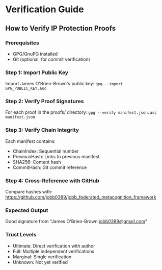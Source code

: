 ﻿# Verification Guide

## How to Verify IP Protection Proofs

### Prerequisites
- GPG/GnuPG installed
- Git (optional, for commit verification)

### Step 1: Import Public Key
Import James O'Brien-Brown's public key:
`
gpg --import GPG_PUBLIC_KEY.asc
`

### Step 2: Verify Proof Signatures
For each proof in the proofs/ directory:
`
gpg --verify manifest.json.asc manifest.json
`

### Step 3: Verify Chain Integrity
Each manifest contains:
- ChainIndex: Sequential number
- PreviousHash: Links to previous manifest
- SHA256: Content hash
- CommitHash: Git commit reference

### Step 4: Cross-Reference with GitHub
Compare hashes with:
https://github.com/jobb0389/jobb_federated_metacognition_framework

### Expected Output
Good signature from "James O'Brien-Brown <jobb0389@gmail.com>"

### Trust Levels
- Ultimate: Direct verification with author
- Full: Multiple independent verifications
- Marginal: Single verification
- Unknown: Not yet verified
